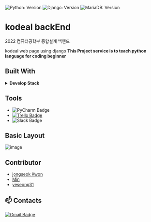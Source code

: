 ![Python: Version](https://img.shields.io/badge/python-3.9.9-blue)
![Django: Version](https://img.shields.io/badge/Django-3.1.14-blue)
![MariaDB: Version](https://img.shields.io/badge/MariaDB-10.3.32-blue)

# kodeal backEnd
2022 컴퓨터공학부 종합설계 백엔드

kodeal web page using django
<b>This Project service is to teach python language for coding beginner</b>

## Built With
<details> 
  <summary> <b> Develop Stack   </b></summary>
  <br/>
  
* ![Python](https://img.shields.io/badge/Python-3776AB.svg?style=flat-square&logo=Python&logoColor=white)
* ![Django](https://img.shields.io/badge/Django-092E20.svg?style=flat-square&logo=Django&logoColor=white)
* ![MariaDB](https://img.shields.io/badge/MariaDB-003545.svg?style=flat-square&logo=MariaDB&logoColor=white)
* ![AWS EC2](https://img.shields.io/badge/-EC2-000000?style=flat-square&logo=amazon-aws&logoColor=white)  
  
</details>

## Tools
* ![PyCharm Badge](https://img.shields.io/badge/PyCharm-000000.svg?style=flat-square&logo=PyCharm&logoColor=white) 
* [![Trello Badge](https://img.shields.io/badge/Trello-0052cc?style=flat-square&logo=Trello&logoColor=white&link=https://trello.com/b/mrg8i2EQ/roadmap/)](https://trello.com/b/mrg8i2EQ/roadmap/)
* ![Slack Badge](https://img.shields.io/badge/Slack-4a154b.svg?style=flat-square&logo=Slack&logoColor=white) 

## Basic Layout
![image](https://user-images.githubusercontent.com/66625672/147870771-0853ea7c-57bd-48f9-b2a1-71ee739e7e36.png)

## Contributor
* [jongseok Kwon](https://github.com/himJJong) <br>
* [Min](https://github.com/Proals) <br>
* [yeseong31](https://github.com/yeseong31) <br>

## 📫 Contacts
[![Gmail Badge](https://img.shields.io/badge/Gmail-d14836?style=flat-square&logo=Gmail&logoColor=white&link=mailto:kodealtest@gmail.com)](mailto:kodealtest@gmail.com)

